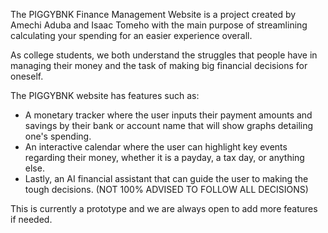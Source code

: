 The PIGGYBNK Finance Management Website is a project created by Amechi Aduba and Isaac Tomeho with the main purpose of streamlining calculating your spending for an easier experience overall.

As college students, we both understand the struggles that people have in managing their money and the task of making big financial decisions for oneself.

The PIGGYBNK website has features such as:

- A monetary tracker where the user inputs their payment amounts and savings by their bank or account name that will show graphs detailing one's spending.
- An interactive calendar where the user can highlight key events regarding their money, whether it is a payday, a tax day, or anything else.
- Lastly, an AI financial assistant that can guide the user to making the tough decisions. (NOT 100% ADVISED TO FOLLOW ALL DECISIONS)

This is currently a prototype and we are always open to add more features if needed.
